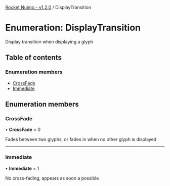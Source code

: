 [Rocket Nuimo - v1.2.0](../README.md) / DisplayTransition

# Enumeration: DisplayTransition

Display transition when displaying a glyph

## Table of contents

### Enumeration members

- [CrossFade](displaytransition.md#crossfade)
- [Immediate](displaytransition.md#immediate)

## Enumeration members

### CrossFade

• **CrossFade** = 0

Fades between two glyphs, or fades in when no other glyph is displayed

___

### Immediate

• **Immediate** = 1

No cross-fading, appears as soon a possible
